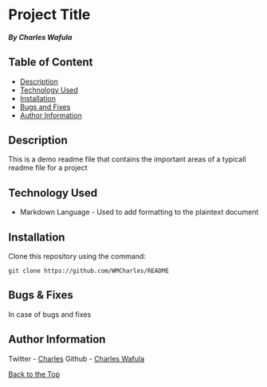 # Project Title 

##### By Charles Wafula

## Table of Content

+ [Description](#description)
+ [Technology Used](#technology-used)
+ [Installation](#installation)
+ [Bugs and Fixes](#bugs--fixes)
+ [Author Information](#author-information)

## Description

<p>This is a demo readme file that contains the important areas of a typicall readme file for a project</p>

## Technology Used 

- Markdown Language - Used to add formatting to the plaintext document

## Installation

<p>Clone this repository using the command:</p>

```
git clone https://github.com/WMCharles/README
```

## Bugs & Fixes

<p>In case of bugs and fixes</p>

## Author Information

Twitter - [Charles](https://twitter.com/WMKCharles) Github - [Charles Wafula](https://github.com/WMCharles)

[Back to the Top](#project-title)